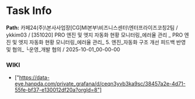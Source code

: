 # Task Info

**Path:** 카페24(주)\본사사업장\[CG]MI본부\비즈니스센터\엔터프라이즈코칭2팀 / ykkim03 / [351020] PRO 엔진 및 엣지 자동화 현황 모니터링_에러율 관리 _ PRO 엔진 및 엣지 자동화 현황 모니터링_에러율 관리_ 5. 엔진_자동화 구조 개선 피드백 반영 및 협의_ └운영_개발 협의 / 2025-10-01_00-00-00

### WIKI
- ["https://data-eye.hanpda.com/private_grafana/d/ceqn3yvb3ka9sc/38457a2e-4d71-55fe-bf37-e130012df20a?orgId=8"]

